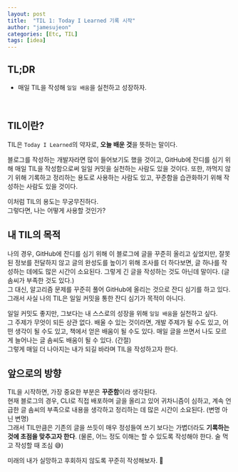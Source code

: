 ```yaml
---
layout: post
title:  "TIL 1: Today I Learned 기록 시작"
author: "jamesujeon"
categories: [Etc, TIL]
tags: [idea]
---
```


## TL;DR

- 매일 TIL을 작성해 `일일 배움`을 실천하고 성장하자.

<br>

## TIL이란?

TIL은 `Today I Learned`의 약자로, **오늘 배운 것**을 뜻하는 말이다.

블로그를 작성하는 개발자라면 많이 들어보기도 했을 것이고, GitHub에 잔디를 심기 위해 매일 TIL을 작성함으로써 일일 커밋을 실천하는 사람도 있을 것이다.
또한, 까먹지 않기 위해 기록하고 정리하는 용도로 사용하는 사람도 있고, 꾸준함을 습관화하기 위해 작성하는 사람도 있을 것이다.

이처럼 TIL의 용도는 무궁무진하다.  
그렇다면, 나는 어떻게 사용할 것인가?

## 내 TIL의 목적

나의 경우, GitHub에 잔디를 심기 위해 이 블로그에 글을 꾸준히 올리고 싶었지만,
잘못된 정보를 전달하지 않고 글의 완성도를 높이기 위해 조사를 더 하다보면, 글 하나를 작성하는 데에도 많은 시간이 소요된다.
그렇게 긴 글을 작성하는 것도 아닌데 말이다. (글 솜씨가 부족한 것도 있다.)  
그 대신, 알고리즘 문제를 꾸준히 풀어 GitHub에 올리는 것으로 잔디 심기를 하고 있다.
그래서 사실 나의 TIL은 일일 커밋을 통한 잔디 심기가 목적이 아니다.

일일 커밋도 좋지만, 그보다는 내 스스로의 성장을 위해 `일일 배움`을 실천하고 싶다.  
그 주제가 무엇이 되든 상관 없다.
배울 수 있는 것이라면, 개발 주제가 될 수도 있고, 어떤 생각이 될 수도 있고, 책에서 얻은 배움이 될 수도 있다.
매일 글을 쓰면서 나도 모르게 늘어나는 글 솜씨도 배움이 될 수 있다. (간절)  
그렇게 매일 더 나아지는 내가 되길 바라며 TIL을 작성하고자 한다.

## 앞으로의 방향

TIL을 시작하면, 가장 중요한 부분은 **꾸준함**이라 생각된다.  
현재 블로그의 경우, CLI로 직접 배포하며 글을 올리고 있어 귀차니즘이 심하고,
계속 언급한 글 솜씨의 부족으로 내용을 생각하고 정리하는 데 많은 시간이 소요된다. (변명 아닌 변명)  
그래서 TIL만큼은 기존의 글을 쓰듯이 매우 정성들여 쓰기 보다는 가볍더라도 **기록하는 것에 초점을 맞추고자 한다**.
(물론, 어느 정도 이해는 할 수 있도록 작성해야 한다. 술 먹고 작성할 때 조심 😅)

미래의 내가 실망하고 후회하지 않도록 꾸준히 작성해보자. 🙂
